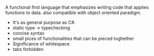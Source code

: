 
A functional first language that emphasizes writing code that applies functions to data. also compatible with object oriented paradigm.

- It's as general purpose as C#.
- static type -> typechecking
- concise syntax
- small pices of functionalities that can be pieced toghether
- Significance of whitespace
 -  tabs forbidden